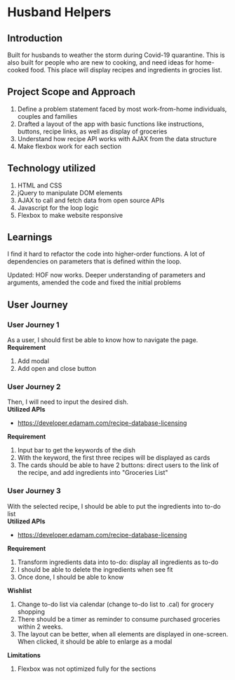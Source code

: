 # Husband Helpers
## Introduction
Built for husbands to weather the storm during Covid-19 quarantine.
This is also built for people who are new to cooking, and need ideas for home-cooked food. This place will display recipes and ingredients in grocies list.

## Project Scope and Approach
1. Define a problem statement faced by most work-from-home individuals, couples and families
2. Drafted a layout of the app with basic functions like instructions, buttons, recipe links, as well as display of groceries
3. Understand how recipe API works with AJAX from the data structure
4. Make flexbox work for each section

## Technology utilized
1. HTML and CSS
2. jQuery to manipulate DOM elements
3. AJAX to call and fetch data from open source APIs
4. Javascript for the loop logic
5. Flexbox to make website responsive

## Learnings
I find it hard to refactor the code into higher-order functions. A lot of dependencies on parameters that is defined within the loop.

Updated: HOF now works. Deeper understanding of parameters and arguments, amended the code and fixed the initial problems

## User Journey
### User Journey 1
As a user, I should first be able to know how to navigate the page. <br />
**Requirement**<br />
1. Add modal
2. Add open and close button<br />

### User Journey 2
Then, I will need to input the desired dish.<br />
**Utilized APIs**<br />
- https://developer.edamam.com/recipe-database-licensing

**Requirement**<br />
1. Input bar to get the keywords of the dish
2. With the keyword, the first three recipes will be displayed as cards
3. The cards should be able to have 2 buttons: direct users to the link of the recipe, and add ingredients into "Groceries List"

### User Journey 3
With the selected recipe, I should be able to put the ingredients into to-do list<br />
**Utilized APIs**<br />
- https://developer.edamam.com/recipe-database-licensing

**Requirement**<br />
1. Transform ingredients data into to-do: display all ingredients as to-do
2. I should be able to delete the ingredients when see fit
3. Once done, I should be able to know

**Wishlist** <br />
1. Change to-do list via calendar (change to-do list to .cal) for grocery shopping
2. There should be a timer as reminder to consume purchased groceries within 2 weeks.
3. The layout can be better, when all elements are displayed in one-screen. When clicked, it should be able to enlarge as a modal

**Limitations**<br />
1. Flexbox was not optimized fully for the sections



